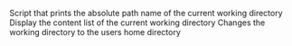 Script that prints the absolute path name of the current working directory
Display the content list of the current working directory
Changes the working directory to the users home directory

